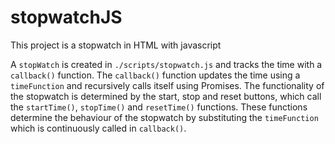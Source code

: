 # stopwatchJS
This project is a stopwatch in HTML with javascript

A `stopWatch` is created in `./scripts/stopwatch.js` and tracks the time with a `callback()` function.
The `callback()` function updates the time using a `timeFunction` and recursively calls itself using Promises.
The functionality of the stopwatch is determined by the start, stop and reset buttons, which call the `startTime()`, `stopTime()` and `resetTime()` functions.
These functions determine the behaviour of the stopwatch by substituting the `timeFunction` which is continuously called in `callback()`.
